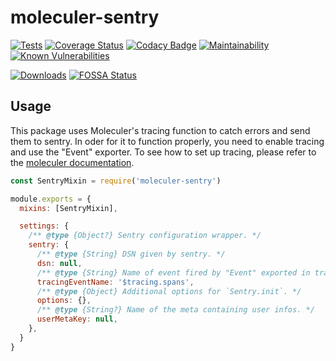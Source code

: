 # moleculer-sentry

[![Tests](https://github.com/LuxChanLu/moleculer-sentry/actions/workflows/tests.yaml/badge.svg)](https://github.com/LuxChanLu/moleculer-sentry/actions/workflows/tests.yaml)
[![Coverage Status](https://coveralls.io/repos/github/LuxChanLu/moleculer-sentry/badge.svg?branch=master)](https://coveralls.io/github/LuxChanLu/moleculer-sentry?branch=master)
[![Codacy Badge](https://app.codacy.com/project/badge/Grade/42a2b5016bde4f2197f28389e221c61d)](https://www.codacy.com/gh/LuxChanLu/moleculer-sentry/dashboard?utm_source=github.com&amp;utm_medium=referral&amp;utm_content=LuxChanLu/moleculer-sentry&amp;utm_campaign=Badge_Grade)
[![Maintainability](https://api.codeclimate.com/v1/badges/166736a1d7ffb6638647/maintainability)](https://codeclimate.com/github/LuxChanLu/moleculer-sentry/maintainability)
[![Known Vulnerabilities](https://snyk.io/test/github/LuxChanLu/moleculer-sentry/badge.svg)](https://snyk.io/test/github/LuxChanLu/moleculer-sentry)

[![Downloads](https://img.shields.io/npm/dm/moleculer-sentry.svg)](https://www.npmjs.com/package/moleculer-sentry)
[![FOSSA Status](https://app.fossa.com/api/projects/git%2Bgithub.com%2FLuxChanLu%2Fmoleculer-sentry.svg?type=shield)](https://app.fossa.com/projects/git%2Bgithub.com%2FLuxChanLu%2Fmoleculer-sentry?ref=badge_shield)

## Usage

This package uses Moleculer's tracing function to catch errors and send them to sentry. In oder for it to function
properly, you need to enable tracing and use the "Event" exporter. To see how to set up tracing, please refer to
the [moleculer documentation](https://moleculer.services/docs/0.14/tracing.html#Event).

```js
const SentryMixin = require('moleculer-sentry')

module.exports = {
  mixins: [SentryMixin],

  settings: {
    /** @type {Object?} Sentry configuration wrapper. */
    sentry: {
      /** @type {String} DSN given by sentry. */
      dsn: null,
      /** @type {String} Name of event fired by "Event" exported in tracing. */
      tracingEventName: '$tracing.spans',
      /** @type {Object} Additional options for `Sentry.init`. */
      options: {},
      /** @type {String?} Name of the meta containing user infos. */
      userMetaKey: null,
    },
  }
}
```
